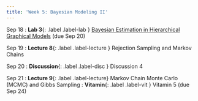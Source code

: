 ```yaml
---
title: 'Week 5: Bayesian Modeling II'
---
```


Sep 18
: **Lab 3**{: .label .label-lab } [Bayesian Estimation in Hierarchical Graphical Models](https://data102.datahub.berkeley.edu/hub/user-redirect/git-pull?repo=https%3A%2F%2Fgithub.com%2Fds-102%2Ffa23-materials&urlpath=lab%2Ftree%2Ffa23-materials%2Flab%2Flab03%2Flab03.ipynb&branch=main) (due Sep 20)

Sep 19
: **Lecture 8**{: .label .label-lecture } Rejection Sampling and Markov Chains

Sep 20
: **Discussion**{: .label .label-disc } Discussion 4

Sep 21
: **Lecture 9**{: .label .label-lecture} Markov Chain Monte Carlo (MCMC) and Gibbs Sampling
: **Vitamin**{: .label .label-vit } Vitamin 5 (due Sep 24)
